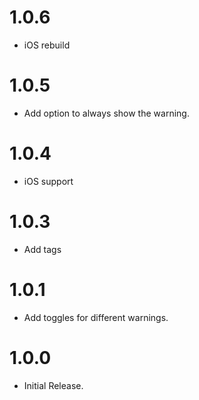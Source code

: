 # 1.0.6
- iOS rebuild

# 1.0.5
- Add option to always show the warning.

# 1.0.4
- iOS support

# 1.0.3
- Add tags

# 1.0.1
- Add toggles for different warnings.

# 1.0.0
- Initial Release.
